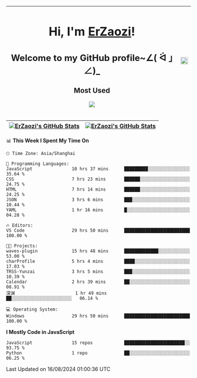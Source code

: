 |<h1>Hi, I'm <a href="https://github.com/erzaozi">ErZaozi</a>! </h1><h2>Welcome to my GitHub profile~∠( ᐛ 」∠)_</h2><p><h3>Most Used</h3><img src="https://skillicons.dev/icons?i=github,vscode,visualstudio,ubuntu,postman,pycharm,webstorm,git,docker"></p>|<img decoding="async" align=center src="https://cdn.jsdelivr.net/gh/erzaozi/erzaozi/image.gif" width="100%">|
| ----- | ----- |

| <a href="https://github.com/erzaozi"><img align="center" src="https://github-readme-stats.vercel.app/api/top-langs/?username=erzaozi&title_color=44cef6&text_color=4b5cc4&icon_color=2bbc8a&bg_color=white&langs_count=4&hide_border=true" alt="ErZaozi's GitHub Stats" /></a> | <a href="https://github.com/erzaozi"><img align="center" src="https://github-readme-stats.vercel.app/api?username=erzaozi&show_icons=true&line_height=27&count_private=true&title_color=44cef6&text_color=4b5cc4&icon_color=2bbc8a&bg_color=white&hide_border=true" alt="ErZaozi's GitHub Stats" /></a> |
| ----- | ----- |
<!--START_SECTION:waka-->
📊 **This Week I Spent My Time On** 

```text
🕑︎ Time Zone: Asia/Shanghai

💬 Programming Languages: 
JavaScript               10 hrs 37 mins      █████████░░░░░░░░░░░░░░░░   35.64 % 
CSS                      7 hrs 23 mins       ██████░░░░░░░░░░░░░░░░░░░   24.75 % 
HTML                     7 hrs 14 mins       ██████░░░░░░░░░░░░░░░░░░░   24.25 % 
JSON                     3 hrs 6 mins        ███░░░░░░░░░░░░░░░░░░░░░░   10.44 % 
YAML                     1 hr 16 mins        █░░░░░░░░░░░░░░░░░░░░░░░░   04.28 % 

🔥 Editors: 
VS Code                  29 hrs 50 mins      █████████████████████████   100.00 % 

🐱‍💻 Projects: 
waves-plugin             15 hrs 48 mins      █████████████░░░░░░░░░░░░   53.00 % 
charProfile              5 hrs 4 mins        ████░░░░░░░░░░░░░░░░░░░░░   17.03 % 
TRSS-Yunzai              3 hrs 5 mins        ███░░░░░░░░░░░░░░░░░░░░░░   10.39 % 
Calendar                 2 hrs 39 mins       ██░░░░░░░░░░░░░░░░░░░░░░░   08.91 % 
深渊                       1 hr 49 mins        ██░░░░░░░░░░░░░░░░░░░░░░░   06.14 % 

💻 Operating System: 
Windows                  29 hrs 50 mins      █████████████████████████   100.00 % 
```

**I Mostly Code in JavaScript** 

```text
JavaScript               15 repos            ███████████████████████░░   93.75 % 
Python                   1 repo              ██░░░░░░░░░░░░░░░░░░░░░░░   06.25 % 
```




 Last Updated on 16/08/2024 01:00:36 UTC
<!--END_SECTION:waka-->
